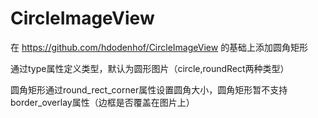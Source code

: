 # CircleImageView
在 https://github.com/hdodenhof/CircleImageView 的基础上添加圆角矩形

通过type属性定义类型，默认为圆形图片（circle,roundRect两种类型）

圆角矩形通过round_rect_corner属性设置圆角大小，圆角矩形暂不支持border_overlay属性（边框是否覆盖在图片上）


